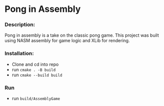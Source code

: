 # Pong in Assembly
### Description:
Pong in assembly is a take on the classic pong game. This project was built using NASM assembly for game logic and XLib for rendering.

### Installation:
- Clone and cd into repo
- run `cmake . -B build`
- run `cmake --build build`

### Run
- run `build/AssemblyGame`
